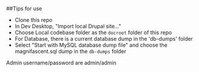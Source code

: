 ##Tips for use
 - Clone this repo
 - In Dev Desktop, "Import local Drupal site..."
 - Choose Local codebase folder as the `docroot` folder of this repo
 - For Database, there is a current database dump in the 'db-dumps' folder
 - Select "Start with MySQL database dump file" and choose the magnifascent.sql dump in the `db-dumps` folder
 
Admin username/password are admin/admin
